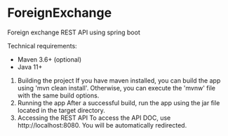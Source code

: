 # ForeignExchange
Foreign exchange REST API using spring boot

Technical requirements:
- Maven 3.6+ (optional)
- Java 11+

1) Building the project
If you have maven installed, you can build the app using 'mvn clean install'. 
Otherwise, you can execute the 'mvnw' file with the same build options.
2) Running the app
After a successful build, run the app using the jar file located in the target directory.
3) Accessing the REST API
To access the API DOC, use http://localhost:8080. You will be automatically redirected.
